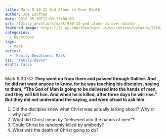 ```yaml
---
title: Mark 9:30-32 God Alone is Over Death
author: Joe Louthan
date: 2018-05-30T12:00:17+00:00
url: /family_devotions/mark-930-32-god-alone-is-over-death/
featured_image: https://i2.wp.com/theologic.us/wp-content/uploads/2018/05/showImage.jpeg?resize=440%2C347
categories:
  - Devotions
tags:
  - Mark
series:
  - 'Family Devotions: Mark'
css: "family-devos"
draft: false
---
```

Mark 9:30-32 **They went on from there and passed through Galilee. And he did not want anyone to know, for he was teaching his disciples, saying to them, “The Son of Man is going to be delivered into the hands of men, and they will kill him. And when he is killed, after three days he will rise.” But they did not understand the saying, and were afraid to ask him.**

  1. Did the disciples knew what Christ was actually talking about? Why or why not?
  2. What did Christ mean by &#8220;delivered into the hands of men&#8221;?
  3. Could Christ be randomly killed by anybody?
  4. What was the death of Christ going to do?